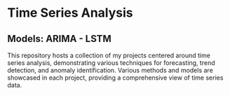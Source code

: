 # Time Series Analysis 
## Models: ARIMA - LSTM

This repository hosts a collection of my projects centered around time series analysis, demonstrating various techniques for forecasting, trend detection, and anomaly identification. Various methods and models are showcased in each project, providing a comprehensive view of time series data.
